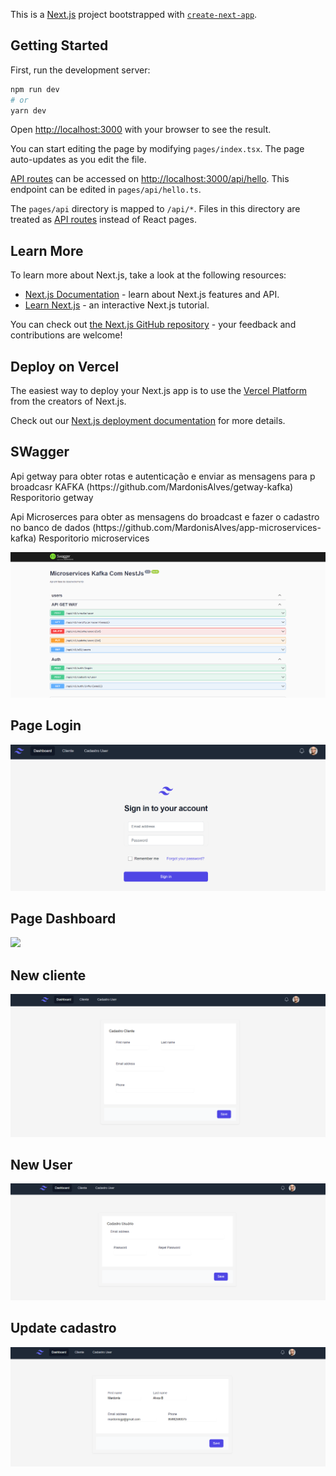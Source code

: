 This is a [Next.js](https://nextjs.org/) project bootstrapped with [`create-next-app`](https://github.com/vercel/next.js/tree/canary/packages/create-next-app).

## Getting Started

First, run the development server:

```bash
npm run dev
# or
yarn dev
```

Open [http://localhost:3000](http://localhost:3000) with your browser to see the result.

You can start editing the page by modifying `pages/index.tsx`. The page auto-updates as you edit the file.

[API routes](https://nextjs.org/docs/api-routes/introduction) can be accessed on [http://localhost:3000/api/hello](http://localhost:3000/api/hello). This endpoint can be edited in `pages/api/hello.ts`.

The `pages/api` directory is mapped to `/api/*`. Files in this directory are treated as [API routes](https://nextjs.org/docs/api-routes/introduction) instead of React pages.

## Learn More

To learn more about Next.js, take a look at the following resources:

- [Next.js Documentation](https://nextjs.org/docs) - learn about Next.js features and API.
- [Learn Next.js](https://nextjs.org/learn) - an interactive Next.js tutorial.

You can check out [the Next.js GitHub repository](https://github.com/vercel/next.js/) - your feedback and contributions are welcome!

## Deploy on Vercel

The easiest way to deploy your Next.js app is to use the [Vercel Platform](https://vercel.com/new?utm_medium=default-template&filter=next.js&utm_source=create-next-app&utm_campaign=create-next-app-readme) from the creators of Next.js.

Check out our [Next.js deployment documentation](https://nextjs.org/docs/deployment) for more details.

## SWagger
<p>
Api getway para obter rotas e autenticação e enviar as mensagens para p broadcasr KAFKA
(https://github.com/MardonisAlves/getway-kafka) Resporitorio getway
</p>

<p>
Api Microserces para obter as mensagens do broadcast e fazer o cadastro no banco de dados
(https://github.com/MardonisAlves/app-microservices-kafka) Resporitorio microservices
</p>
<img src="/public/swagger.png" />



## Page Login
<img src="/public/login.png" />

## Page Dashboard
<img src="/public/dashboard.png" />

## New cliente
<img src="/public/cliente.png" />

## New User 
<img src="/public/user.png" />

## Update cadastro
<img src="/public/update.png" />

